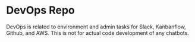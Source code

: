 # DevOps Repo
DevOps is related to environment and admin tasks for Slack, Kanbanflow, Github, and AWS. This is not for actual code development of any chatbots.
